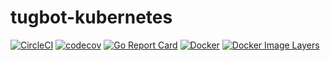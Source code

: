 # tugbot-kubernetes
[![CircleCI](https://circleci.com/gh/gaia-docker/tugbot-kubernetes.svg?style=shield)](https://circleci.com/gh/gaia-docker/tugbot-kubernetes)
[![codecov](https://codecov.io/gh/gaia-docker/tugbot-kubernetes/branch/master/graph/badge.svg)](https://codecov.io/gh/gaia-docker/tugbot-kubernetes)
[![Go Report Card](https://goreportcard.com/badge/github.com/gaia-docker/tugbot-kubernetes)](https://goreportcard.com/report/github.com/gaia-docker/tugbot-kubernetes)
[![Docker](https://img.shields.io/docker/pulls/gaiadocker/tugbot-kubernetes.svg)](https://hub.docker.com/r/gaiadocker/tugbot-kubernetes/)
[![Docker Image Layers](https://imagelayers.io/badge/gaiadocker/tugbot-kubernetes:latest.svg)](https://imagelayers.io/?images=gaiadocker/tugbot-kubernetes:latest 'Get your own badge on imagelayers.io')
